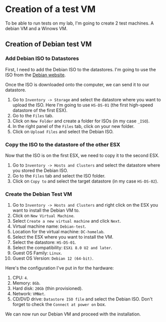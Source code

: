 # Creation of a test VM

To be able to run tests on my lab, I'm going to create 2 test machines.
A debian VM and a Winows VM.

## Creation of Debian test VM

### Add Debian ISO to Datastores

First, I need to add the Debian ISO to the datastores.
I'm going to use the ISO from the [Debian website](https://www.debian.org/distrib/).

Once the ISO is downloaded onto the computer, we can send it to our datastore.

1. Go to `Inventory -> Storage` and select the datastore where you want to
upload the ISO. Here I'm going to use `HS-DS-01` (the first high-speed
datastore of the first ESX).
2. Go to the `Files` tab.
3. Click on `New Folder` and create a folder for ISOs (in my case `_ISO`).
4. In the right panel of the `Files` tab, click on your new folder.
5. Click on `Upload Files` and select the Debian ISO.

### Copy the ISO to the datastore of the other ESX

Now that the ISO is on the first ESX, we need to copy it to the second ESX.

1. Go to `Inventory -> Hosts and Clusters` and select the datastore where
you stored the Debian ISO.
2. Go to the `Files` tab and select the ISO folder.
3. Click on `Copy to` and select the target datastore (in my case `HS-DS-02`).

### Create the Debian Test VM

1. Go to `Inventory -> Hosts and Clusters` and right click on the ESX you
want to install the Debian VM to.
2. Click on `New Virtual Machine`.
3. Select `Create a new virtual machine` and click `Next`.
4. Virtual machine name: `Debian-test`.
5. Location for the virtual machine: `DC-homelab`.
6. Select the ESX where you want to install the VM.
7. Select the datastore: `HS-DS-01`.
8. Select the compatibility: `ESXi 8.0 U2 and later`.
9. Guest OS Family: `Linux`.
10. Guest OS Version: `Debian 12 (64-bit)`.

Here's the configuration I've put in for the hardware:

1. CPU: `4`.
2. Memory: `8Gb`.
3. Hard disk: `20Gb` (thin provisioned).
4. Network: `VMNet`.
5. CD/DVD drive: `Datastore ISO file` and select the Debian ISO.
Don't forget to check the `Connect at power on` box.

We can now run our Debian VM and proceed with the installation.
